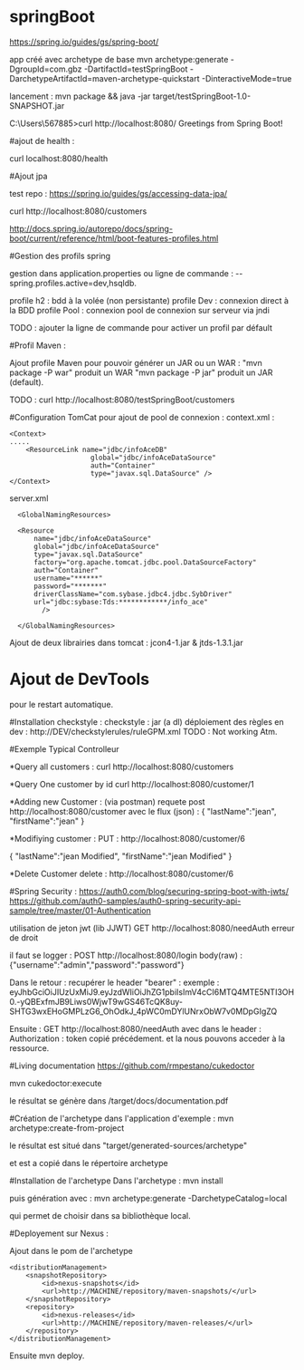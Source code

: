 ﻿# springBoot

https://spring.io/guides/gs/spring-boot/

app créé avec archetype de base 
mvn archetype:generate -DgroupId=com.gbz -DartifactId=testSpringBoot -DarchetypeArtifactId=maven-archetype-quickstart -DinteractiveMode=true

lancement : 
mvn package && java -jar target/testSpringBoot-1.0-SNAPSHOT.jar

C:\Users\567885>curl http://localhost:8080/
Greetings from Spring Boot!

#ajout de health : 

curl localhost:8080/health

#Ajout jpa

test repo : 
https://spring.io/guides/gs/accessing-data-jpa/

curl http://localhost:8080/customers


http://docs.spring.io/autorepo/docs/spring-boot/current/reference/html/boot-features-profiles.html


#Gestion des profils spring

gestion dans application.properties
ou ligne de commande : 
--spring.profiles.active=dev,hsqldb.

profile h2 : bdd à la volée (non persistante)
profile Dev : connexion direct à la BDD
profile Pool : connexion pool de connexion sur serveur via jndi

TODO : ajouter la ligne de commande pour activer un profil par défault

#Profil Maven : 

Ajout profile Maven pour pouvoir générer un JAR ou un WAR : 
"mvn package -P war" produit un WAR 
"mvn package -P jar" produit un JAR (default).
  
TODO : curl http://localhost:8080/testSpringBoot/customers
  
#Configuration TomCat pour ajout de pool de connexion : 
context.xml : 

    <Context>
    .....
	    <ResourceLink name="jdbc/infoAceDB"
                    	global="jdbc/infoAceDataSource"
                        auth="Container"
                        type="javax.sql.DataSource" />
    </Context>

server.xml

      <GlobalNamingResources>
      
      <Resource 
          name="jdbc/infoAceDataSource"
    	  global="jdbc/infoAceDataSource" 
          type="javax.sql.DataSource"
          factory="org.apache.tomcat.jdbc.pool.DataSourceFactory"
          auth="Container"
          username="******" 
          password="*******"
          driverClassName="com.sybase.jdbc4.jdbc.SybDriver"
          url="jdbc:sybase:Tds:************/info_ace"
	  	    /> 
    		
      </GlobalNamingResources>
  
 Ajout de deux librairies dans tomcat : jcon4-1.jar & jtds-1.3.1.jar
 
# Ajout de DevTools 

pour le restart automatique. 

#Installation checkstyle : 
checkstyle : jar (a dl)
déploiement des règles en dev : 
http://DEV/checkstylerules/ruleGPM.xml
TODO : Not working Atm. 

#Exemple Typical Controlleur

*Query all customers : 
curl http://localhost:8080/customers

*Query One customer by id
curl http://localhost:8080/customer/1

*Adding new Customer : 
(via postman) requete post http://localhost:8080/customer
avec le flux (json) : 
{
	"lastName":"jean", 
	"firstName":"jean"
}

*Modifiying customer : 
PUT : http://localhost:8080/customer/6

{
	"lastName":"jean Modified", 
	"firstName":"jean Modified"
}

*Delete Customer
delete : http://localhost:8080/customer/6


#Spring Security : 
https://auth0.com/blog/securing-spring-boot-with-jwts/
https://github.com/auth0-samples/auth0-spring-security-api-sample/tree/master/01-Authentication

utilisation de jeton jwt (lib JJWT)
GET http://localhost:8080/needAuth
erreur de droit

il faut se logger : 
POST http://localhost:8080/login
body(raw) : {"username":"admin","password":"password"}

Dans le retour : recupérer le header "bearer" : 
exemple : eyJhbGciOiJIUzUxMiJ9.eyJzdWIiOiJhZG1pbiIsImV4cCI6MTQ4MTE5NTI3OH0.-yQBExfmJB9Liws0WjwT9wGS46TcQK8uy-SHTG3wxEHoGMPLzG6_OhOdkJ_4pWC0mDYlUNrxObW7v0MDpGIgZQ

Ensuite : 
GET http://localhost:8080/needAuth
avec dans le header : 
Authorization : token copié précédement. 
et la nous pouvons acceder à la ressource. 


#Living documentation
https://github.com/rmpestano/cukedoctor

mvn cukedoctor:execute

le résultat se génère dans /target/docs/documentation.pdf

#Création de l'archetype
dans l'application d'exemple : mvn archetype:create-from-project

le résultat est situé dans "target/generated-sources/archetype"

et est a copié dans le répertoire archetype

#Installation de l'archetype 
Dans l'archetype : 
mvn install

puis génération avec : 
mvn archetype:generate -DarchetypeCatalog=local

qui permet de choisir dans sa bibliothèque local. 


#Deployement sur Nexus : 

Ajout dans le pom de l'archetype

  	<distributionManagement>
		<snapshotRepository>
			<id>nexus-snapshots</id>
			<url>http://MACHINE/repository/maven-snapshots/</url>
		</snapshotRepository>
		<repository>
			<id>nexus-releases</id>
			<url>http://MACHINE/repository/maven-releases/</url>
		</repository>
	</distributionManagement>

Ensuite mvn deploy. 
